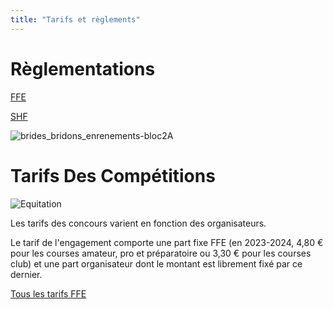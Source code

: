 ```yaml
---
title: "Tarifs et règlements"
---
```


# Règlementations

[FFE](https://www.ffe.com/pratiquer/disciplines/endurance)

[SHF](https://www.shf.eu/fr/valorisation/informations-documents/endurance/reglements.html)

![brides_bridons_enrenements-bloc2A](https://www.ceerbourgogne.com/wp-content/uploads/2022/06/brides_bridons_enrenements-bloc2A.jpg)

# Tarifs Des Compétitions

![Equitation](https://www.ceerbourgogne.com/wp-content/uploads/2022/06/185_1531905547.jpg)

Les tarifs des concours varient en fonction des organisateurs.

Le tarif de l'engagement comporte une part fixe FFE (en 2023-2024, 4,80 € pour les courses amateur, pro et préparatoire ou 3,30 € pour les courses club) et une part organisateur dont le montant est librement fixé par ce dernier.

[Tous les tarifs FFE](https://www.ffe.com/faq/tarifs-ffe) 
